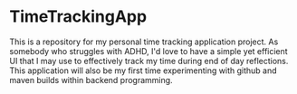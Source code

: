 # TimeTrackingApp
This is a repository for my personal time tracking application project. As somebody who struggles with ADHD, I'd love to have a simple yet efficient UI that I may use to effectively track my time during end of day reflections. This application will also be my first time experimenting with github and maven builds within backend programming.
